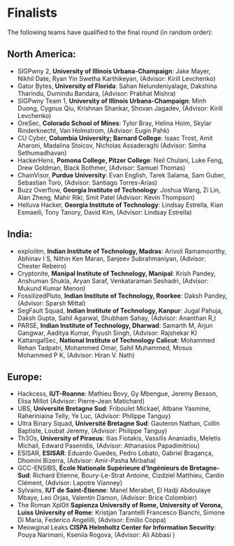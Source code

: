 Finalists
=========

The following teams have qualified to the final round (in random order):

## North America:

- SIGPwny 2, **University of Illinois Urbana-Champaign**: Jake Mayer, Nikhil Date, Ryan Yin Swetha Karthikeyan,
  (Advisor: Kirill Levchenko)
- Gator Bytes, **University of Florida**: Sahan Nelundeniyalage, Dakshina Tharindu, Dumindu Bandara, (Advisor: Prabhat Mishra)
- SIGPwny Team 1, **University of Illinois Urbana-Champaign**: Minh Duong, Cygnus Qiu, Krishnan Shankar, Shovan Jagadev, (Advisor: Kirill Levchenko)
- OreSec, **Colorado School of Mines**: Tylor Bray, Helina Hoim, Skylar Rinderknecht, Van Holmstrom, (Advisor: Eugin Pahk)
- CU Cyber, **Columbia University; Barnard College**: Isaac Trost,  Amit Aharoni, Madalina Stoicov, Nicholas Assaderaghi (Advisor: Simha Sethumadhavan)
- HackerHens, **Pomona College, Pitzer College**: Neil Chulani, Luke Feng, Drew Goldman, Black Bothmer, (Advisor: Samuel Thomas)
- ChainVisor, **Purdue University**: Evan English, Tarek Salama, Sam Guber, Sebastian Toro, (Advisor: Santiago Torres-Arias)
- Buzz Overflow, **Georgia Institute of Technology**: Joshua Wang, Zi Lin, Alan Zheng, Mahir Riki, Smit Patel (Advisor: Kevin Thompson)
- Helluva Hacker, **Georgia Institute of Technology**: Lindsay Estrella, Kian Esmaeili, Tony Tanory, David Kim, (Advisor: Lindsay Estrella)


## India:
- exploiitm, **Indian Institute of Technology, Madras**: Arivoli Ramamoorthy, Abhinav I S, Nithin Ken Maran, Sanjeev Subrahmaniyan, (Advisor: Chester Rebeiro)
- Cryptonite, **Manipal Institute of Technology, Manipal**: Krish Pandey, Anshuman Shukla, Aryan Saraf, Venkataraman Seshadri, (Advisor: Mukund Kumar Menon)
- FossilizedPluto, **Indian Institute of Technology, Roorkee**: Daksh Pandey, (Advisor: Sparsh Mittal)
- SegFault Squad, **Indian Institute of Technology, Kanpur**:  Jugal Pahuja, Daksh Gupta, Sahil Agarwal, Shubham Sahay, (Advisor: Ananthan R,)
- PARSE, **Indian Institute of Technology, Dharwad**: Samarth M, Arjun Gangwar, Aaditya Kumar, Piyush Singh, (Advisor: Rajshekar K)
- KattangalSec, **National Institute of Technology Calicut**: Mohammed Rehan Tadpatri, Mohammed Omar, Sahil Muhammed, Mosus Mohammed P K, (Advisor: Hiran V. Nath)


## Europe:
- Hackcess, **IUT-Roanne**: Mathieu Bovy, Gy Mbengue, Jeremy Besson, Elisa Millot (Advisor: Pierre-Jean Matichard)
- UBS, **Université Bretagne Sud**: Friboulet Mickael, Atbane Yasmine, Raheriniaina Telly, Ye Luc, (Advisor: Philippe Tanguy)
- Ultra Binary Squad, **Université Bretagne Sud**: Gauteron Nathan, Collin Baptiste, Loubat Jeremy, (Advisor: Philippe Tanguy)
- Th3Os, **University of Piraeus**: Ilias Fiotakis, Vassilis Ananiadis, Meletis Michail, Edward Pasenidis, (Advisor: Athanasios Papadimitriou)
- ESISAR, **ESISAR**: Eduardo Guedes, Pedro Lobato, Gabriel Bragança, Dhomini Bizerra, (Advisor: Amir-Pasha Mirbaha)
- GCC-ENSIBS, **École Nationale Supérieure d'Ingénieurs de Bretagne-Sud**: Richard Etienne, Boury-Le-Strat Antoine, Cizdziel Matthieu, Cardin Clément, (Advisor: Lapotre Vianney)
- Sylvains, **IUT de Saint-Étienne**: Manel Merabet, El Hadji Abdoulaye Mbaye, Leo Orjas, Valentin Damon, (Advisor: Brice Colombier)
- The Roman Xpl0it **Sapienza University of Rome, University of Verona, Luiss University of Rome**: Kristjan Tarantelli Francesco Bianchi, Simone Di Maria, Federico Angelilli, (Advisor: Emilio Coppa)
- Meowginal Leaks **CISPA Helmholtz Center for Information Security**: Pouya Narimani, Kseniia Rogova, (Advisor: Ali Abbasi )
